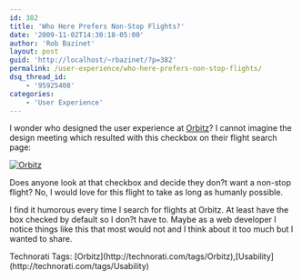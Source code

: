 ```yaml
---
id: 382
title: 'Who Here Prefers Non-Stop Flights?'
date: '2009-11-02T14:30:18-05:00'
author: 'Rob Bazinet'
layout: post
guid: 'http://localhost/~rbazinet/?p=382'
permalink: /user-experience/who-here-prefers-non-stop-flights/
dsq_thread_id:
    - '95925408'
categories:
    - 'User Experience'
---
```


I wonder who designed the user experience at [Orbitz](http://www.orbitz.com/)? I cannot imagine the design meeting which resulted with this checkbox on their flight search page:

[![Orbitz](https://accidentaltechnologist.com/files/media/image/WindowsLiveWriter/WhoHerePrefersNonStopFlights_CAE2/Orbitz_thumb.png "Orbitz")](https://accidentaltechnologist.com/files/media/image/WindowsLiveWriter/WhoHerePrefersNonStopFlights_CAE2/Orbitz_2.png)

Does anyone look at that checkbox and decide they don?t want a non-stop flight? No, I would love for this flight to take as long as humanly possible.

I find it humorous every time I search for flights at Orbitz. At least have the box checked by default so I don?t have to. Maybe as a web developer I notice things like this that most would not and I think about it too much but I wanted to share.

<div class="wlWriterEditableSmartContent" id="scid:0767317B-992E-4b12-91E0-4F059A8CECA8:a5537800-4900-42fa-944d-38dad2cfb696" style="padding-bottom: 0px; margin: 0px; padding-left: 0px; padding-right: 0px; display: inline; float: none; padding-top: 0px">Technorati Tags: [Orbitz](http://technorati.com/tags/Orbitz),[Usability](http://technorati.com/tags/Usability)</div>